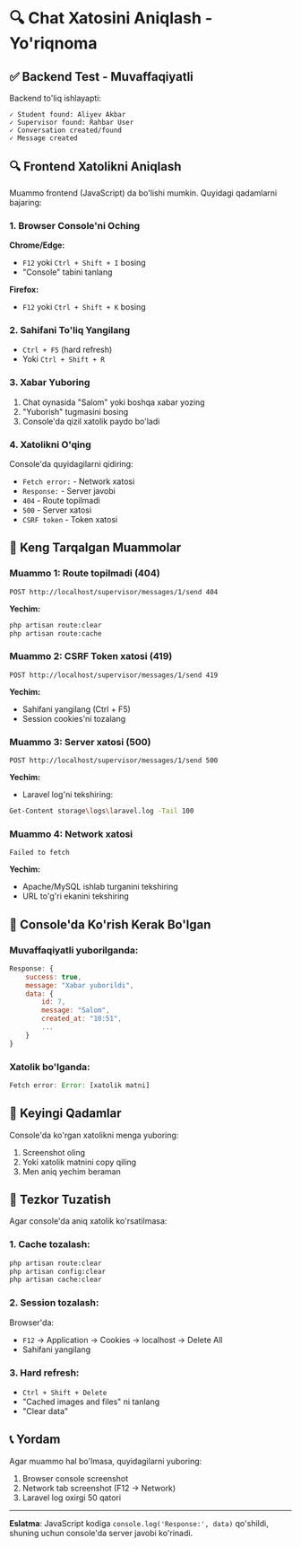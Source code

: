 # 🔍 Chat Xatosini Aniqlash - Yo'riqnoma

## ✅ Backend Test - Muvaffaqiyatli

Backend to'liq ishlayapti:
```
✓ Student found: Aliyev Akbar
✓ Supervisor found: Rahbar User
✓ Conversation created/found
✓ Message created
```

## 🔍 Frontend Xatolikni Aniqlash

Muammo frontend (JavaScript) da bo'lishi mumkin. Quyidagi qadamlarni bajaring:

### 1. Browser Console'ni Oching

**Chrome/Edge:**
- `F12` yoki `Ctrl + Shift + I` bosing
- "Console" tabini tanlang

**Firefox:**
- `F12` yoki `Ctrl + Shift + K` bosing

### 2. Sahifani To'liq Yangilang

- `Ctrl + F5` (hard refresh)
- Yoki `Ctrl + Shift + R`

### 3. Xabar Yuboring

1. Chat oynasida "Salom" yoki boshqa xabar yozing
2. "Yuborish" tugmasini bosing
3. Console'da qizil xatolik paydo bo'ladi

### 4. Xatolikni O'qing

Console'da quyidagilarni qidiring:
- `Fetch error:` - Network xatosi
- `Response:` - Server javobi
- `404` - Route topilmadi
- `500` - Server xatosi
- `CSRF token` - Token xatosi

## 🔧 Keng Tarqalgan Muammolar

### Muammo 1: Route topilmadi (404)
```
POST http://localhost/supervisor/messages/1/send 404
```

**Yechim:**
```bash
php artisan route:clear
php artisan route:cache
```

### Muammo 2: CSRF Token xatosi (419)
```
POST http://localhost/supervisor/messages/1/send 419
```

**Yechim:**
- Sahifani yangilang (Ctrl + F5)
- Session cookies'ni tozalang

### Muammo 3: Server xatosi (500)
```
POST http://localhost/supervisor/messages/1/send 500
```

**Yechim:**
- Laravel log'ni tekshiring:
```bash
Get-Content storage\logs\laravel.log -Tail 100
```

### Muammo 4: Network xatosi
```
Failed to fetch
```

**Yechim:**
- Apache/MySQL ishlab turganini tekshiring
- URL to'g'ri ekanini tekshiring

## 📝 Console'da Ko'rish Kerak Bo'lgan

### Muvaffaqiyatli yuborilganda:
```javascript
Response: {
    success: true,
    message: "Xabar yuborildi",
    data: {
        id: 7,
        message: "Salom",
        created_at: "10:51",
        ...
    }
}
```

### Xatolik bo'lganda:
```javascript
Fetch error: Error: [xatolik matni]
```

## 🎯 Keyingi Qadamlar

Console'da ko'rgan xatolikni menga yuboring:
1. Screenshot oling
2. Yoki xatolik matnini copy qiling
3. Men aniq yechim beraman

## 🔄 Tezkor Tuzatish

Agar console'da aniq xatolik ko'rsatilmasa:

### 1. Cache tozalash:
```bash
php artisan route:clear
php artisan config:clear
php artisan cache:clear
```

### 2. Session tozalash:
Browser'da:
- `F12` -> Application -> Cookies -> localhost -> Delete All
- Sahifani yangilang

### 3. Hard refresh:
- `Ctrl + Shift + Delete`
- "Cached images and files" ni tanlang
- "Clear data"

## 📞 Yordam

Agar muammo hal bo'lmasa, quyidagilarni yuboring:
1. Browser console screenshot
2. Network tab screenshot (F12 -> Network)
3. Laravel log oxirgi 50 qatori

---

**Eslatma**: JavaScript kodiga `console.log('Response:', data)` qo'shildi, shuning uchun console'da server javobi ko'rinadi.
